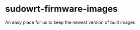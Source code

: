 sudowrt-firmware-images
=======================

An easy place for us to keep the newest version of built images
